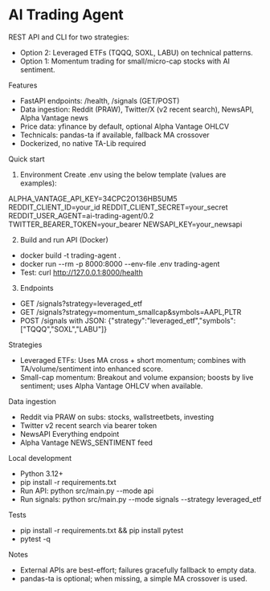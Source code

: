 # AI Trading Agent

REST API and CLI for two strategies:
- Option 2: Leveraged ETFs (TQQQ, SOXL, LABU) on technical patterns.
- Option 1: Momentum trading for small/micro-cap stocks with AI sentiment.

Features
- FastAPI endpoints: /health, /signals (GET/POST)
- Data ingestion: Reddit (PRAW), Twitter/X (v2 recent search), NewsAPI, Alpha Vantage news
- Price data: yfinance by default, optional Alpha Vantage OHLCV
- Technicals: pandas-ta if available, fallback MA crossover
- Dockerized, no native TA-Lib required

Quick start
1) Environment
Create .env using the below template (values are examples):

ALPHA_VANTAGE_API_KEY=34CPC2O136HB5UM5
REDDIT_CLIENT_ID=your_id
REDDIT_CLIENT_SECRET=your_secret
REDDIT_USER_AGENT=ai-trading-agent/0.2
TWITTER_BEARER_TOKEN=your_bearer
NEWSAPI_KEY=your_newsapi

2) Build and run API (Docker)
- docker build -t trading-agent .
- docker run --rm -p 8000:8000 --env-file .env trading-agent
- Test: curl http://127.0.0.1:8000/health

3) Endpoints
- GET /signals?strategy=leveraged_etf
- GET /signals?strategy=momentum_smallcap&symbols=AAPL,PLTR
- POST /signals with JSON: {"strategy":"leveraged_etf","symbols":["TQQQ","SOXL","LABU"]}

Strategies
- Leveraged ETFs: Uses MA cross + short momentum; combines with TA/volume/sentiment into enhanced score.
- Small-cap momentum: Breakout and volume expansion; boosts by live sentiment; uses Alpha Vantage OHLCV when available.

Data ingestion
- Reddit via PRAW on subs: stocks, wallstreetbets, investing
- Twitter v2 recent search via bearer token
- NewsAPI Everything endpoint
- Alpha Vantage NEWS_SENTIMENT feed

Local development
- Python 3.12+
- pip install -r requirements.txt
- Run API: python src/main.py --mode api
- Run signals: python src/main.py --mode signals --strategy leveraged_etf

Tests
- pip install -r requirements.txt && pip install pytest
- pytest -q

Notes
- External APIs are best-effort; failures gracefully fallback to empty data.
- pandas-ta is optional; when missing, a simple MA crossover is used.
